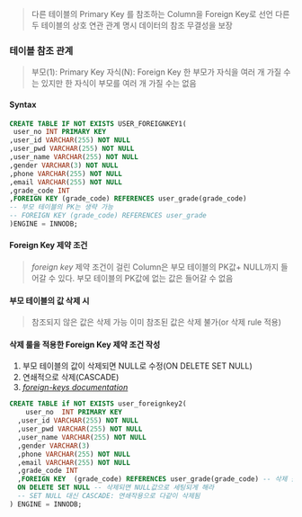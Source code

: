 > 다른 테이블의 Primary Key 를 참조하는 Column을 Foreign Key로 선언
> 다른 두 테이블의 상호 연관 관계 명시 
> 데이터의 참조 무결성을 보장


### 테이블 참조 관계
> 부모(1): Primary  Key 
> 자식(N): Foreign Key
> 한 부모가 자식을 여러 개 가질 수는 있지만 한 자식이 부모를 여러 개 가질 수는 없음

#### Syntax

```SQL
CREATE TABLE IF NOT EXISTS USER_FOREIGNKEY1(
 user_no INT PRIMARY KEY
,user_id VARCHAR(255) NOT NULL
,user_pwd VARCHAR(255) NOT NULL
,user_name VARCHAR(255) NOT NULL
,gender VARCHAR(3) NOT NULL
,phone VARCHAR(255) NOT NULL
,email VARCHAR(255) NOT NULL
,grade_code INT
,FOREIGN KEY (grade_code) REFERENCES user_grade(grade_code)
-- 부모 테이블의 PK는 생략 가능 
-- FOREIGN KEY (grade_code) REFERENCES user_grade
)ENGINE = INNODB;
```


#### Foreign Key 제약 조건
> _foreign key_ 제약 조건이 걸린 Column은 부모 테이블의 PK값+ NULL까지 들어갈 수 있다. 
> 부모 테이블의 PK값에 없는 값은 들어갈 수 없음
#### 부모 테이블의 값 삭제 시
> 참조되지 않은 값은 삭제 가능
> 이미 참조된 값은 삭제 불가(or 삭제 rule 적용)


#### 삭제 룰을 적용한 Foreign Key 제약 조건 작성

1. 부모 테이블의 값이 삭제되면 NULL로 수정(ON DELETE SET NULL)
2. 연쇄적으로 삭제(CASCADE)
3. [_foreign-keys documentation_](https://mariadb.com/kb/en/foreign-keys/)

```SQL
CREATE TABLE if NOT EXISTS user_foreignkey2(
	user_no  INT PRIMARY KEY 
  ,user_id VARCHAR(255) NOT NULL
  ,user_pwd VARCHAR(255) NOT NULL
  ,user_name VARCHAR(255) NOT NULL
  ,gender VARCHAR(3) 
  ,phone VARCHAR(255) NOT NULL
  ,email VARCHAR(255) NOT NULL
  ,grade_code INT
  ,FOREIGN KEY  (grade_code) REFERENCES user_grade(grade_code) -- 삭제 룰 추가
  ON DELETE SET NULL -- 삭제되면 NULL값으로 세팅되게 해라 
  -- SET NULL 대신 CASCADE: 연쇄작용으로 다같이 삭제됨
) ENGINE = INNODB;
```





